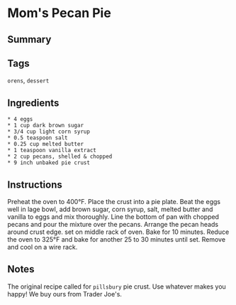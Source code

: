 # Mom's Pecan Pie

## Summary

## Tags

`orens`, `dessert`

## Ingredients

    * 4 eggs
    * 1 cup dark brown sugar
    * 3/4 cup light corn syrup
    * 0.5 teaspoon salt
    * 0.25 cup melted butter
    * 1 teaspoon vanilla extract
    * 2 cup pecans, shelled & chopped
    * 9 inch unbaked pie crust


## Instructions

Preheat the oven to 400°F. Place the crust into a pie plate. Beat the eggs well in lage bowl, add brown sugar, corn syrup, salt, melted butter and vanilla to eggs and mix thoroughly. Line the bottom of pan with chopped pecans and pour the mixture over the pecans. Arrange the pecan heads around crust edge. set on middle rack of oven. Bake for 10 minutes. Reduce the oven to 325°F and bake for another 25 to 30 minutes until set. Remove and cool on a wire rack.


## Notes

The original recipe called for `pillsbury` pie crust. Use whatever makes you happy! We buy ours from Trader Joe's.